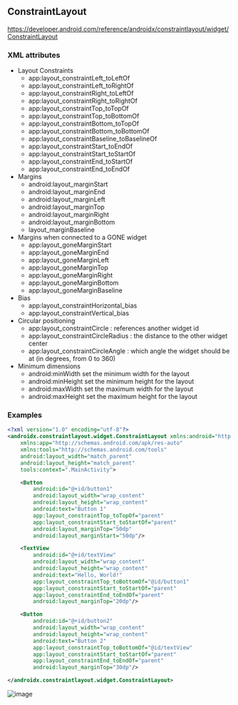 ## ConstraintLayout

https://developer.android.com/reference/androidx/constraintlayout/widget/ConstraintLayout

### XML attributes
- Layout Constraints    
    - app:layout_constraintLeft_toLeftOf
    - app:layout_constraintLeft_toRightOf
    - app:layout_constraintRight_toLeftOf
    - app:layout_constraintRight_toRightOf
    - app:layout_constraintTop_toTopOf
    - app:layout_constraintTop_toBottomOf
    - app:layout_constraintBottom_toTopOf
    - app:layout_constraintBottom_toBottomOf
    - app:layout_constraintBaseline_toBaselineOf
    - app:layout_constraintStart_toEndOf
    - app:layout_constraintStart_toStartOf
    - app:layout_constraintEnd_toStartOf
    - app:layout_constraintEnd_toEndOf
- Margins
    - android:layout_marginStart
    - android:layout_marginEnd
    - android:layout_marginLeft
    - android:layout_marginTop
    - android:layout_marginRight
    - android:layout_marginBottom
    - layout_marginBaseline
- Margins when connected to a GONE widget
    - app:layout_goneMarginStart
    - app:layout_goneMarginEnd
    - app:layout_goneMarginLeft
    - app:layout_goneMarginTop
    - app:layout_goneMarginRight
    - app:layout_goneMarginBottom
    - app:layout_goneMarginBaseline
- Bias
    - app:layout_constraintHorizontal_bias
    - app:layout_constraintVertical_bias
- Circular positioning
    - app:layout_constraintCircle : references another widget id
    - app:layout_constraintCircleRadius : the distance to the other widget center
    - app:layout_constraintCircleAngle : which angle the widget should be at (in degrees, from 0 to 360)
- Minimum dimensions
    - android:minWidth set the minimum width for the layout
    - android:minHeight set the minimum height for the layout
    - android:maxWidth set the maximum width for the layout
    - android:maxHeight set the maximum height for the layout



### Examples
```xml
<?xml version="1.0" encoding="utf-8"?>
<androidx.constraintlayout.widget.ConstraintLayout xmlns:android="http://schemas.android.com/apk/res/android"
    xmlns:app="http://schemas.android.com/apk/res-auto"
    xmlns:tools="http://schemas.android.com/tools"
    android:layout_width="match_parent"
    android:layout_height="match_parent"
    tools:context=".MainActivity">

    <Button
        android:id="@+id/button1"
        android:layout_width="wrap_content"
        android:layout_height="wrap_content"
        android:text="Button 1"
        app:layout_constraintTop_toTopOf="parent"
        app:layout_constraintStart_toStartOf="parent"
        android:layout_marginTop="50dp"
        android:layout_marginStart="50dp"/>

    <TextView
        android:id="@+id/textView"
        android:layout_width="wrap_content"
        android:layout_height="wrap_content"
        android:text="Hello, World!"
        app:layout_constraintTop_toBottomOf="@id/button1"
        app:layout_constraintStart_toStartOf="parent"
        app:layout_constraintEnd_toEndOf="parent"
        android:layout_marginTop="20dp"/>

    <Button
        android:id="@+id/button2"
        android:layout_width="wrap_content"
        android:layout_height="wrap_content"
        android:text="Button 2"
        app:layout_constraintTop_toBottomOf="@id/textView"
        app:layout_constraintStart_toStartOf="parent"
        app:layout_constraintEnd_toEndOf="parent"
        android:layout_marginTop="30dp"/>

</androidx.constraintlayout.widget.ConstraintLayout>
```

![image](https://github.com/user-attachments/assets/a583f2ec-e5ba-45c4-89ef-5a93507fc338)




